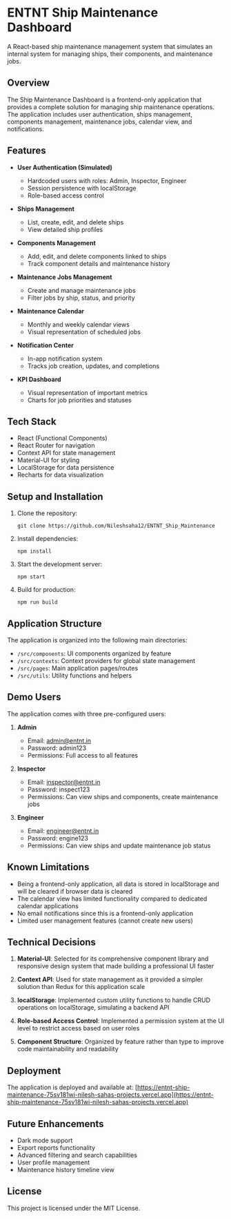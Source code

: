 # ENTNT Ship Maintenance Dashboard

A React-based ship maintenance management system that simulates an internal system for managing ships, their components, and maintenance jobs.

## Overview

The Ship Maintenance Dashboard is a frontend-only application that provides a complete solution for managing ship maintenance operations. The application includes user authentication, ships management, components management, maintenance jobs, calendar view, and notifications.

## Features

- **User Authentication (Simulated)**
  - Hardcoded users with roles: Admin, Inspector, Engineer
  - Session persistence with localStorage
  - Role-based access control

- **Ships Management**
  - List, create, edit, and delete ships
  - View detailed ship profiles

- **Components Management**
  - Add, edit, and delete components linked to ships
  - Track component details and maintenance history

- **Maintenance Jobs Management**
  - Create and manage maintenance jobs
  - Filter jobs by ship, status, and priority

- **Maintenance Calendar**
  - Monthly and weekly calendar views
  - Visual representation of scheduled jobs

- **Notification Center**
  - In-app notification system
  - Tracks job creation, updates, and completions

- **KPI Dashboard**
  - Visual representation of important metrics
  - Charts for job priorities and statuses

## Tech Stack

- React (Functional Components)
- React Router for navigation
- Context API for state management
- Material-UI for styling
- LocalStorage for data persistence
- Recharts for data visualization

## Setup and Installation

1. Clone the repository:
   ```
   git clone https://github.com/Nileshsaha12/ENTNT_Ship_Maintenance
   ```

2. Install dependencies:
   ```
   npm install
   ```

3. Start the development server:
   ```
   npm start
   ```

4. Build for production:
   ```
   npm run build
   ```

## Application Structure

The application is organized into the following main directories:

- `/src/components`: UI components organized by feature
- `/src/contexts`: Context providers for global state management
- `/src/pages`: Main application pages/routes
- `/src/utils`: Utility functions and helpers

## Demo Users

The application comes with three pre-configured users:

1. **Admin**
   - Email: admin@entnt.in
   - Password: admin123
   - Permissions: Full access to all features

2. **Inspector**
   - Email: inspector@entnt.in
   - Password: inspect123
   - Permissions: Can view ships and components, create maintenance jobs

3. **Engineer**
   - Email: engineer@entnt.in
   - Password: engine123
   - Permissions: Can view ships and update maintenance job status

## Known Limitations

- Being a frontend-only application, all data is stored in localStorage and will be cleared if browser data is cleared
- The calendar view has limited functionality compared to dedicated calendar applications
- No email notifications since this is a frontend-only application
- Limited user management features (cannot create new users)

## Technical Decisions

1. **Material-UI**: Selected for its comprehensive component library and responsive design system that made building a professional UI faster

2. **Context API**: Used for state management as it provided a simpler solution than Redux for this application scale

3. **localStorage**: Implemented custom utility functions to handle CRUD operations on localStorage, simulating a backend API

4. **Role-based Access Control**: Implemented a permission system at the UI level to restrict access based on user roles

5. **Component Structure**: Organized by feature rather than type to improve code maintainability and readability

## Deployment

The application is deployed and available at: [https://entnt-ship-maintenance-75sv181wi-nilesh-sahas-projects.vercel.app](https://entnt-ship-maintenance-75sv181wi-nilesh-sahas-projects.vercel.app)

## Future Enhancements

- Dark mode support
- Export reports functionality
- Advanced filtering and search capabilities
- User profile management
- Maintenance history timeline view

## License

This project is licensed under the MIT License.
